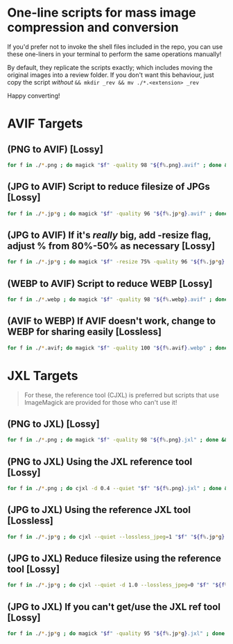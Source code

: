 # One-line scripts for mass image compression and conversion

If you'd prefer not to invoke the shell files included in the repo, you can use these one-liners in your terminal to perform the same operations manually!

By default, they replicate the scripts exactly; which includes moving the original images into a review folder. If you don't want this behaviour, just copy the script *without* `&& mkdir _rev && mv ./*.<extension> _rev`

Happy converting!

# AVIF Targets

## (PNG to AVIF) [Lossy]
```bash
for f in ./*.png ; do magick "$f" -quality 98 "${f%.png}.avif" ; done && mkdir _rev && mv ./*.png _rev
```

## (JPG to AVIF) Script to reduce filesize of JPGs [Lossy]
```bash
for f in ./*.jp*g ; do magick "$f" -quality 96 "${f%.jp*g}.avif" ; done && mkdir _rev && mv ./*.jp*g _rev
```

## (JPG to AVIF) If it's *really* big, add -resize flag, adjust % from 80%-50% as necessary [Lossy]
```bash
for f in ./*.jp*g ; do magick "$f" -resize 75% -quality 96 "${f%.jp*g}.avif" ; done && mkdir _rev && mv ./*.jp*g _rev
```

## (WEBP to AVIF) Script to reduce WEBP [Lossy]
```bash
for f in ./*.webp ; do magick "$f" -quality 98 "${f%.webp}.avif" ; done && mkdir _rev && mv ./*.webp _rev
```

## (AVIF to WEBP) If AVIF doesn't work, change to WEBP for sharing easily [Lossless]
```bash
for f in ./*.avif; do magick "$f" -quality 100 "${f%.avif}.webp" ; done && mkdir _rev && mv ./*.avif _rev
```

# JXL Targets
> For these, the reference tool (CJXL) is preferred but scripts that use ImageMagick are provided for those who can't use it!

## (PNG to JXL) [Lossy]
```bash
for f in ./*.png ; do magick "$f" -quality 98 "${f%.png}.jxl" ; done && mkdir _rev && mv ./*.png _rev
```

## (PNG to JXL) Using the JXL reference tool [Lossy]
```bash
for f in ./*.png ; do cjxl -d 0.4 --quiet "$f" "${f%.png}.jxl" ; done && mkdir _rev && mv ./*.png _rev
```

## (JPG to JXL) Using the reference JXL tool [Lossless]
```bash
for f in ./*.jp*g ; do cjxl --quiet --lossless_jpeg=1 "$f" "${f%.jp*g}.jxl" ; done && mkdir _rev && mv ./*.jp*g _rev
```

## (JPG to JXL) Reduce filesize using the reference tool [Lossy]
```bash
for f in ./*.jp*g ; do cjxl --quiet -d 1.0 --lossless_jpeg=0 "$f" "${f%.jp*g}.jxl" ; done && mkdir _rev && mv ./*.jp*g _rev
```

## (JPG to JXL) If you can't get/use the JXL ref tool [Lossy]
```bash
for f in ./*.jp*g ; do magick "$f" -quality 95 "${f%.jp*g}.jxl" ; done && mkdir _rev && mv ./*.jp*g _rev
```



